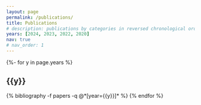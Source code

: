 ```yaml
---
layout: page
permalink: /publications/
title: Publications
# description: publications by categories in reversed chronological order. generated by jekyll-scholar.
years: [2024, 2023, 2022, 2020]
nav: true
# nav_order: 1
---
```

<!-- _pages/publications.md -->
<div class="publications">

{%- for y in page.years %}
  <h2 class="year">{{y}}</h2>
  {% bibliography -f papers -q @*[year={{y}}]* %}
{% endfor %}

</div>
